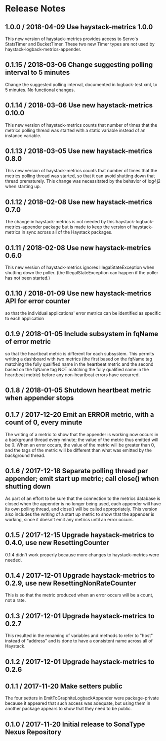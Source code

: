 # Release Notes

## 1.0.0 / 2018-04-09 Use haystack-metrics 1.0.0
This new version of haystack-metrics provides access to Servo's StatsTimer and BucketTimer. These two new Timer types
are not used by haystack-logback-metrics-appender.

## 0.1.15 / 2018-03-06 Change suggesting polling interval to 5 minutes
Change the suggested polling interval, documented in logback-test.xml, to 5 minutes. No functional changes.

## 0.1.14 / 2018-03-06 Use new haystack-metrics 0.10.0
This new version of haystack-metrics counts that number of times that the metrics polling thread was started
with a static variable instead of an instance variable.

## 0.1.13 / 2018-03-05 Use new haystack-metrics 0.8.0
This new version of haystack-metrics counts that number of times that the metrics polling thread was started, so that it
can avoid shutting down that thread prematurely. This change was necessitated by the behavior of log4j2 when starting
up.

## 0.1.12 / 2018-02-08 Use new haystack-metrics 0.7.0
The change in haystack-metrics is not needed by this haystack-logback-metrics-appender package but is made to keep
the version of haystack-metrics in sync across all of the Haystack packages.

## 0.1.11 / 2018-02-08 Use new haystack-metrics 0.6.0
This new version of haystack-metrics ignores IllegalStateException when shutting down the poller.
(the IllegalStateException can happen if the poller has not been started.)

## 0.1.10 / 2018-01-09 Use new haystack-metrics API for error counter
so that the individual applications' error metrics can be identified as specific to each application

## 0.1.9 / 2018-01-05 Include subsystem in fqName of error metric
so that the heartbeat metric is different for each subsystem. This permits writing a dashboard with two metrics (the
first based on the fqName tag matching the fully qualified name in the heartbeat metric and the second based on the
fqName tag NOT matching the fully qualified name in the heartbeat metric) before any non-heartbeat errors have occurred.

## 0.1.8 / 2018-01-05 Shutdown heartbeat metric when appender stops

## 0.1.7 / 2017-12-20 Emit an ERROR metric, with a count of 0, every minute
The writing of a metric to show that the appender is working now occurs in a background thread every minute;
the value of the metric thus emitted will be 0. When an error occurs, the value of the metric will be greater than 0,
and the tags of the metric will be different than what was emitted by the background thread.

## 0.1.6 / 2017-12-18 Separate polling thread per appender; emit start up metric; call close() when shutting down
As part of an effort to be sure that the connection to the metrics database is closed when the appender is
no longer being used, each appender will have its own polling thread, and close() will be called appropriately.
This version also includes the writing of a start up metric to show that the appender is working, since it
doesn't emit any metrics until an error occurs.

## 0.1.5 / 2017-12-15 Upgrade haystack-metrics to 0.4.0, use new ResettingCounter
0.1.4 didn't work properly because more changes to haystack-metrics were needed.

## 0.1.4 / 2017-12-01 Upgrade haystack-metrics to 0.2.9, use new ResettingNonRateCounter
This is so that the metric produced when an error occurs will be a count, not a rate.

## 0.1.3 / 2017-12-01 Upgrade haystack-metrics to 0.2.7
This resulted in the renaming of variables and methods to refer to "host" instead of "address"
and is done to have a consistent name across all of Haystack.

## 0.1.2 / 2017-12-01 Upgrade haystack-metrics to 0.2.6

## 0.1.1 / 2017-11-20 Make setters public
The four setters in EmitToGraphiteLogbackAppender were package-private because it appeared that such access was
adequate, but using them in another package appears to show that they need to be public.

## 0.1.0 / 2017-11-20 Initial release to SonaType Nexus Repository